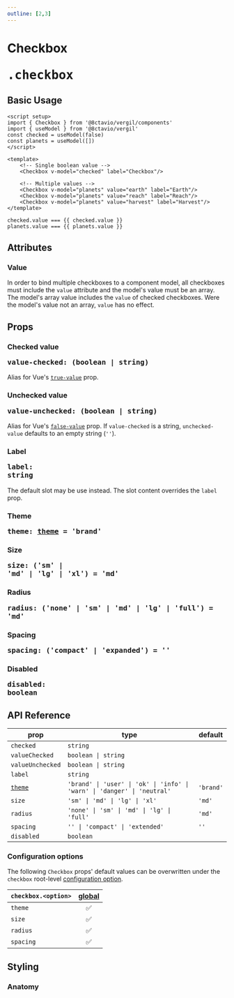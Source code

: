 ```yaml
---
outline: [2,3]
---
```


# Checkbox <Badge><pre>.checkbox</pre></Badge>

<script setup>
import { Checkbox } from '@8ctavio/vergil/components'
import { useModel } from '@8ctavio/vergil'
const checked = useModel(false)
const planets = useModel([])
</script>

## Basic Usage

```vue
<script setup>
import { Checkbox } from '@8ctavio/vergil/components'
import { useModel } from '@8ctavio/vergil'
const checked = useModel(false)
const planets = useModel([])
</script>

<template>
    <!-- Single boolean value -->
    <Checkbox v-model="checked" label="Checkbox"/>

    <!-- Multiple values -->
    <Checkbox v-model="planets" value="earth" label="Earth"/>
    <Checkbox v-model="planets" value="reach" label="Reach"/>
    <Checkbox v-model="planets" value="harvest" label="Harvest"/>
</template>
```
<Demo>
    <div class="col">
        <div class="row center">
            <Checkbox v-model="checked" label="Checkbox"/>
        </div>
        <div class="row center">
            <code>checked.value === {{ checked.value }}</code>
        </div>
        <div class="row center">
            <Checkbox v-model="planets" value="earth" label="Earth"/>
            <Checkbox v-model="planets" value="reach" label="Reach"/>
            <Checkbox v-model="planets" value="harvest" label="Harvest"/>
        </div>
        <div class="row center">
            <code>planets.value === {{ planets.value }}</code>
        </div>
    </div>
</Demo>

## Attributes

### Value

In order to bind multiple checkboxes to a component model, all checkboxes must include the `value` attribute and the model's value must be an array. The model's array value includes the `value` of checked checkboxes. Were the model's value not an array, `value` has no effect.

## Props

### Checked value <Badge><pre>value-checked: (boolean | string)</pre></Badge>

Alias for Vue's [`true-value`](https://vuejs.org/guide/essentials/forms.html#checkbox-1) prop.

### Unchecked value <Badge><pre>value-unchecked: (boolean | string)</pre></Badge>

Alias for Vue's [`false-value`](https://vuejs.org/guide/essentials/forms.html#checkbox-1) prop. If `value-checked` is a string, `unchecked-value` defaults to an empty string (`''`).

### Label <Badge><pre>label: string</pre></Badge>

The default slot may be use instead. The slot content overrides the `label` prop.

### Theme <Badge><pre>theme: [theme](/theme#the-theme-prop) = 'brand'</pre></Badge>

<Demo>
    <Checkbox theme="brand" label="Brand" checked/>
    <Checkbox theme="user" label="User"/>
    <Checkbox theme="ok" label="Ok"/>
    <Checkbox theme="info" label="Info"/>
    <Checkbox theme="warn" label="Warn"/>
    <Checkbox theme="danger" label="Danger"/>
    <Checkbox theme="neutral" label="Neutral"/>
</Demo>

### Size <Badge><pre>size: ('sm' | 'md' | 'lg' | 'xl') = 'md'</pre></Badge>

<Demo>
    <Checkbox size="sm" label="Small"/>
    <Checkbox size="md" label="Medium"/>
    <Checkbox size="lg" label="Large"/>
    <Checkbox size="xl" label="Extra Large"/>
</Demo>

### Radius <Badge><pre>radius: ('none' | 'sm' | 'md' | 'lg' | 'full') = 'md'</pre></Badge>

<Demo>
    <Checkbox radius="none" label="None"/>
    <Checkbox radius="sm" label="Small"/>
    <Checkbox radius="md" label="Medium"/>
    <Checkbox radius="lg" label="Large"/>
    <Checkbox radius="full" label="Full"/>
</Demo>

### Spacing <Badge><pre>spacing: ('compact' | 'expanded') = ''</pre></Badge>

<Demo>
    <div class="col">
        <div class="row center">
            <Checkbox size="sm" spacing="compact" label="Compact"/>
            <Checkbox size="sm" label="Default"/>
            <Checkbox size="sm" spacing="expanded" label="Expanded"/>
        </div>
        <div class="row center">
            <Checkbox size="md" spacing="compact" label="Compact"/>
            <Checkbox size="md" label="Default"/>
            <Checkbox size="md" spacing="expanded" label="Expanded"/>
        </div>
        <div class="row center">
            <Checkbox size="lg" spacing="compact" label="Compact"/>
            <Checkbox size="lg" label="Default"/>
            <Checkbox size="lg" spacing="expanded" label="Expanded"/>
        </div>
        <div class="row center">
            <Checkbox size="xl" spacing="compact" label="Compact"/>
            <Checkbox size="xl" label="Default"/>
            <Checkbox size="xl" spacing="expanded" label="Expanded"/>
        </div>
    </div>
</Demo>

### Disabled <Badge><pre>disabled: boolean</pre></Badge>

<Demo>
    <Checkbox disabled label="Disabled" checked/>
    <Checkbox disabled label="Disabled"/>
</Demo>

## API Reference

| prop | type | default |
| ---- | ---- | ------- |
| `checked` | `string` | |
| `valueChecked` | `boolean \| string` | |
| `valueUnchecked` | `boolean \| string` | |
| `label` | `string` | |
| [`theme`](/theme#the-theme-prop) | `'brand' \| 'user' \| 'ok' \| 'info' \| 'warn' \| 'danger' \| 'neutral'` | `'brand'` |
| `size` | `'sm' \| 'md' \| 'lg' \| 'xl'` | `'md'` |
| `radius` | `'none' \| 'sm' \| 'md' \| 'lg' \| 'full'` | `'md'` |
| `spacing` | `'' \| 'compact' \| 'extended'` | `''` |
| `disabled` | `boolean` | |

### Configuration options

The following `Checkbox` props' default values can be overwritten under the `checkbox` root-level [configuration option](/configuration).

| `checkbox.<option>` | [global](/configuration#global-configuration) |
| -------------- | :---: |
| `theme` | ✅ |
| `size` | ✅ |
| `radius` | ✅ |
| `spacing` | ✅ |

## Styling

### Anatomy

<Demo>
    <Anatomy tag="label" classes="checkbox">
        <Anatomy tag='input[type="checkbox"]'/>
        <Anatomy tag="span" classes="checkbox-box">
            <Anatomy tag="svg" classes="checkbox-check"/>
        </Anatomy>
        <Anatomy tag="slot #default"/>
    </Anatomy>
</Demo>